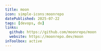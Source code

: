 ```yaml
---
title: moon
icon: simple-icons:moonrepo
datePublished: 2025-07-22
tags: [devops, dx]
links:
  github: https://github.com/moonrepo/moon
  website: https://moonrepo.dev/moon
inToolbox: active
---
```

